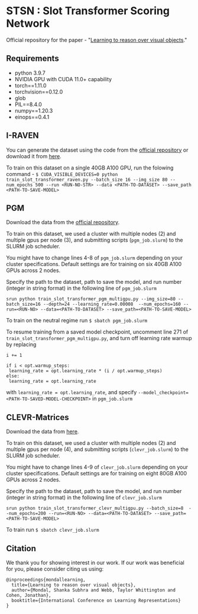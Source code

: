 # STSN : Slot Transformer Scoring Network
Official repository for the paper - "[Learning to reason over visual objects](https://openreview.net/forum?id=uR6x8Be7o_M)." 



## Requirements
* python 3.9.7
* NVIDIA GPU with CUDA 11.0+ capability
* torch==1.11.0
* torchvision==0.12.0
* glob
* PIL==8.4.0
* numpy==1.20.3
* einops==0.4.1

## I-RAVEN
You can generate the dataset using the code from the [official repository](https://github.com/husheng12345/SRAN) or download it from [here](https://drive.google.com/file/d/1SxhImd29PLtlvqXAhlkH-CVDfFRzcK7y/view?usp=share_link).




To train on this dataset on a single 40GB A100 GPU, run the folowing command - `$ CUDA_VISIBLE_DEVICES=0 python train_slot_transformer_raven.py --batch_size 16 --img_size 80 --num_epochs 500 --run <RUN-NO-STR> --data <PATH-TO-DATASET> --save_path <PATH-TO-SAVE-MODEL>` 

## PGM

Download the data from the [official repository](https://github.com/deepmind/abstract-reasoning-matrices).

To train on this dataset, we used a cluster with multiple nodes (2) and multiple gpus per node (3), and submitting scripts (`pgm_job.slurm`) to the SLURM job scheduler.

You might have to change lines 4-8 of `pgm_job.slurm` depending on your cluster specifications. Default settings are for training on six 40GB A100 GPUs across 2 nodes.

Specify the path to the dataset, path to save the model, and run number (integer in string format) in the following line of `pgm_job.slurm`

`srun python train_slot_transformer_pgm_multigpu.py --img_size=80 --batch_size=16 --depth=24 --learning_rate=0.00008  --num_epochs=160 --run=<RUN-NO> --data=<PATH-TO-DATASET> --save_path=<PATH-TO-SAVE-MODEL> `

To train on the neutral regime run `$ sbatch pgm_job.slurm`

To resume training from a saved model checkpoint, uncomment line 271 of `train_slot_transformer_pgm_multigpu.py`, and turn off learning rate warmup by replacing
```
i += 1

if i < opt.warmup_steps:
 learning_rate = opt.learning_rate * (i / opt.warmup_steps)
else:
 learning_rate = opt.learning_rate
```
with `learning_rate = opt.learning_rate`, and specify `--model_checkpoint=<PATH-TO-SAVED-MODEL-CHECKPOINT>` in `pgm_job.slurm`

## CLEVR-Matrices

Download the data from [here](https://dataspace.princeton.edu/handle/88435/dsp01fq977z011).

To train on this dataset, we used a cluster with multiple nodes (2) and multiple gpus per node (4), and submitting scripts (`clevr_job.slurm`) to the SLURM job scheduler.

You might have to change lines 4-9 of `clevr_job.slurm` depending on your cluster specifications. Default settings are for training on eight 80GB A100 GPUs across 2 nodes.

Specify the path to the dataset, path to save the model, and run number (integer in string format) in the following line of `clevr_job.slurm`

`srun python train_slot_transformer_clevr_multigpu.py --batch_size=8  --num_epochs=200 --run=<RUN-NO> --data=<PATH-TO-DATASET> --save_path=<PATH-TO-SAVE-MODEL> `

To train run `$ sbatch clevr_job.slurm`

## Citation

We thank you for showing interest in our work. If our work was beneficial for you, please consider citing us using:
```
@inproceedings{mondallearning,
  title={Learning to reason over visual objects},
  author={Mondal, Shanka Subhra and Webb, Taylor Whittington and Cohen, Jonathan},
  booktitle={International Conference on Learning Representations}
}
```
